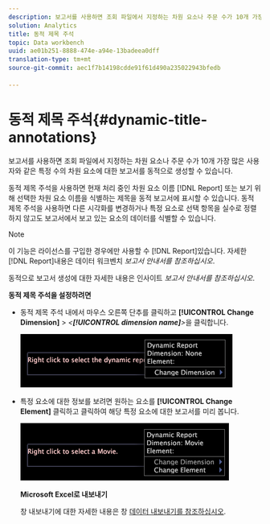 ```yaml
---
description: 보고서를 사용하면 조회 파일에서 지정하는 차원 요소나 주문 수가 10개 가장 많은 사용자와 같은 특정 수의 차원 요소에 대한 보고서를 동적으로 생성할 수 있습니다.
solution: Analytics
title: 동적 제목 주석
topic: Data workbench
uuid: ae01b251-8888-474e-a94e-13badeea0dff
translation-type: tm+mt
source-git-commit: aec1f7b14198cdde91f61d490a235022943bfedb

---
```



# 동적 제목 주석{#dynamic-title-annotations}

보고서를 사용하면 조회 파일에서 지정하는 차원 요소나 주문 수가 10개 가장 많은 사용자와 같은 특정 수의 차원 요소에 대한 보고서를 동적으로 생성할 수 있습니다.

동적 제목 주석을 사용하면 현재 처리 중인 차원 요소 이름 [!DNL Report] 또는 보기 위해 선택한 차원 요소 이름을 식별하는 제목을 동적 보고서에 표시할 수 있습니다. 동적 제목 주석을 사용하면 다른 시각화를 변경하거나 특정 요소로 선택 항목을 실수로 정렬하지 않고도 보고서에서 보고 있는 요소의 데이터를 식별할 수 있습니다.

>[!NOTE]
>
>이 기능은 라이선스를 구입한 경우에만 사용할 수 [!DNL Report]있습니다. 자세한 [!DNL Report]내용은 데이터 워크벤치 *보고서 안내서를 참조하십시오*.

동적으로 보고서 생성에 대한 자세한 내용은 인사이트 *보고서 안내서를 참조하십시오*.

**동적 제목 주석을 설정하려면**

* 동적 제목 주석 내에서 마우스 오른쪽 단추를 클릭하고 **[!UICONTROL Change Dimension]** > *&lt;**[!UICONTROL dimension name]**>*&#x200B;을 클릭합니다.

   ![](assets/mnu_DynamicTitle.png)

* 특정 요소에 대한 정보를 보려면 원하는 요소를 **[!UICONTROL Change Element]** 클릭하고 클릭하여 해당 특정 요소에 대한 보고서를 미리 봅니다.

   ![](assets/mnu_DynamicTitle_Element.png)

   **Microsoft Excel로 내보내기**

   창 내보내기에 대한 자세한 내용은 창 [데이터 내보내기를 참조하십시오](../../../../home/c-get-started/c-wk-win-wksp/c-exp-win-data.md#concept-8df61d64ed434cc5a499023c44197349).

